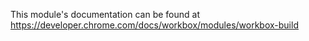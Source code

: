 This module's documentation can be found at https://developer.chrome.com/docs/workbox/modules/workbox-build
